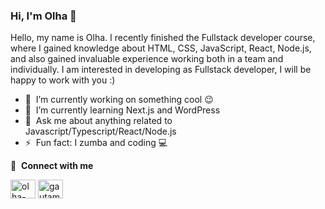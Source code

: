 ### Hi, I'm Olha 👋

Hello, my name is Olha. I recently finished the Fullstack developer course, where I gained knowledge about HTML, CSS, JavaScript, React, Node.js, and also gained invaluable experience working both in a team and individually. I am interested in developing as Fullstack developer, I will be happy to work with you :)

- 🔭 &nbsp;I’m currently working on something cool :wink:
- 🌱 &nbsp;I’m currently learning Next.js and WordPress
- 💬 &nbsp;Ask me about anything related to Javascript/Typescript/React/Node.js
- ⚡ &nbsp;Fun fact: I zumba and coding 💻


🔗 &nbsp;**Connect with me**
<p align="left">
<a href="https://linkedin.com/in/olha-bukina" target="blank"><img align="center" src="https://raw.githubusercontent.com/rahuldkjain/github-profile-readme-generator/master/src/images/icons/Social/linked-in-alt.svg" alt="olha-bukina" height="30" width="40" /></a>
<a href="https://instagram.com/olya.bukina91" target="blank"><img align="center" src="https://raw.githubusercontent.com/rahuldkjain/github-profile-readme-generator/master/src/images/icons/Social/instagram.svg" alt="gautamkrishnar" height="30" width="40" /></a> 


